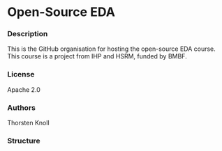 # Open-Source EDA
### Description
This is the GitHub organisation for hosting the open-source EDA course. This course is a project from IHP and HSRM, funded by BMBF.
### License
Apache 2.0
### Authors
Thorsten Knoll
### Structure
